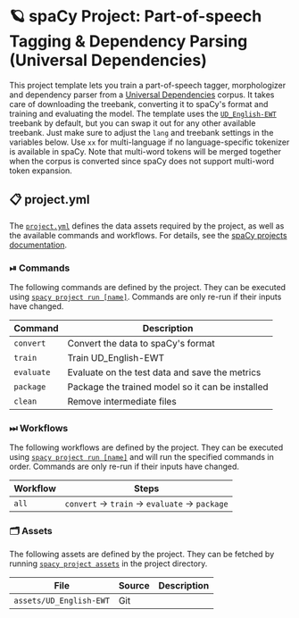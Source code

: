 <!-- SPACY PROJECT: AUTO-GENERATED DOCS START (do not remove) -->

# 🪐 spaCy Project: Part-of-speech Tagging & Dependency Parsing (Universal Dependencies)

This project template lets you train a part-of-speech tagger, morphologizer and dependency parser from a [Universal Dependencies](https://universaldependencies.org/) corpus. It takes care of downloading the treebank, converting it to spaCy's format and training and evaluating the model. The template uses the [`UD_English-EWT`](https://github.com/UniversalDependencies/UD_English-EWT) treebank by default, but you can swap it out for any other available treebank. Just make sure to adjust the `lang` and treebank settings in the variables below. Use `xx` for multi-language if no language-specific tokenizer is available in spaCy. Note that multi-word tokens will be merged together when the corpus is converted since spaCy does not support multi-word token expansion.

## 📋 project.yml

The [`project.yml`](project.yml) defines the data assets required by the
project, as well as the available commands and workflows. For details, see the
[spaCy projects documentation](https://spacy.io/usage/projects).

### ⏯ Commands

The following commands are defined by the project. They
can be executed using [`spacy project run [name]`](https://spacy.io/api/cli#project-run).
Commands are only re-run if their inputs have changed.

| Command | Description |
| --- | --- |
| `convert` | Convert the data to spaCy's format |
| `train` | Train UD_English-EWT |
| `evaluate` | Evaluate on the test data and save the metrics |
| `package` | Package the trained model so it can be installed |
| `clean` | Remove intermediate files |

### ⏭ Workflows

The following workflows are defined by the project. They
can be executed using [`spacy project run [name]`](https://spacy.io/api/cli#project-run)
and will run the specified commands in order. Commands are only re-run if their
inputs have changed.

| Workflow | Steps |
| --- | --- |
| `all` | `convert` &rarr; `train` &rarr; `evaluate` &rarr; `package` |

### 🗂 Assets

The following assets are defined by the project. They can
be fetched by running [`spacy project assets`](https://spacy.io/api/cli#project-assets)
in the project directory.

| File | Source | Description |
| --- | --- | --- |
| `assets/UD_English-EWT` | Git |  |

<!-- SPACY PROJECT: AUTO-GENERATED DOCS END (do not remove) -->

